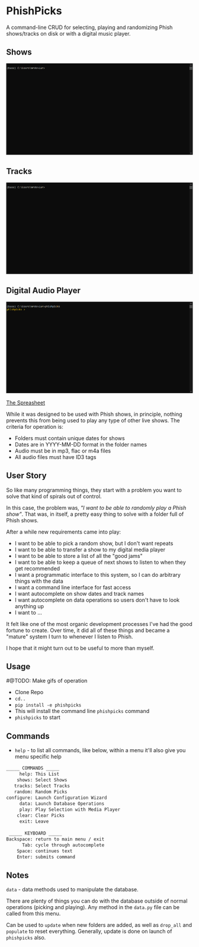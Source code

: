 # PhishPicks

A command-line CRUD for selecting, playing and randomizing Phish shows/tracks on disk or with a digital music player.

## Shows

![Shows Operation](shows.gif)

## Tracks
![Tracks Operation](tracks.gif)

## Digital Audio Player
![DAP Operation](dap.gif)


[The Spreasheet](https://docs.google.com/spreadsheets/u/0/d/1yAXu83gJBz08cW5OXoqNuN1IbvDXD2vCrDKj4zn1qmU/htmlview?pli=1#)

While it was designed to be used with Phish shows, in principle, nothing prevents this from being used to play any type of other live shows. The criteria for operation is:
- Folders must contain unique dates for shows
- Dates are in YYYY-MM-DD format in the folder names
- Audio must be in mp3, flac or m4a files
- All audio files must have ID3 tags

## User Story

So like many programming things, they start with a problem you want to solve that kind of spirals out of control.

In this case, the problem was, _"I want to be able to randomly play a Phish show"_. That was, in itself, a pretty easy thing to solve with a folder full of Phish shows. 

After a while new requirements came into play:

- I want to be able to pick a random show, but I don't want repeats
- I want to be able to transfer a show to my digital media player
- I want to be able to store a list of all the "good jams"
- I want to be able to keep a queue of next shows to listen to when they get recommended
- I want a programmatic interface to this system, so I can do arbitrary things with the data
- I want a command line interface for fast access
- I want autocomplete on show dates and track names
- I want autocomplete on data operations so users don't have to look anything up
- I want to ...

It felt like one of the most organic development processes I've had the good fortune to create. Over time, it did all of these things and became a "mature" system I turn to whenever I listen to Phish.

I hope that it might turn out to be useful to more than myself. 

## Usage

#@TODO: Make gifs of operation

- Clone Repo
- `cd..`
- `pip install -e phishpicks`
- This will install the command line `phishpicks` command
- `phishpicks` to start

## Commands
- `help` - to list all commands, like below, within a menu it'll also give you menu specific help
```
_____ COMMANDS _____
     help: This List
    shows: Select Shows
   tracks: Select Tracks
   random: Random Picks
configure: Launch Configuration Wizard
     data: Launch Database Operations
     play: Play Selection with Media Player
    clear: Clear Picks
     exit: Leave

 _____ KEYBOARD _____
Backspace: return to main menu / exit
      Tab: cycle through autocomplete
    Space: continues text
    Enter: submits command
```

## Notes
`data` - data methods used to manipulate the database.

There are plenty of things you can do with the database outside of normal operations (picking and playing). Any method in the `data.py` file can be called from this menu.

Can be used to `update` when new folders are added, as well as `drop_all` and `populate` to reset everything. Generally, update is done on launch of `phishpicks` also. 

